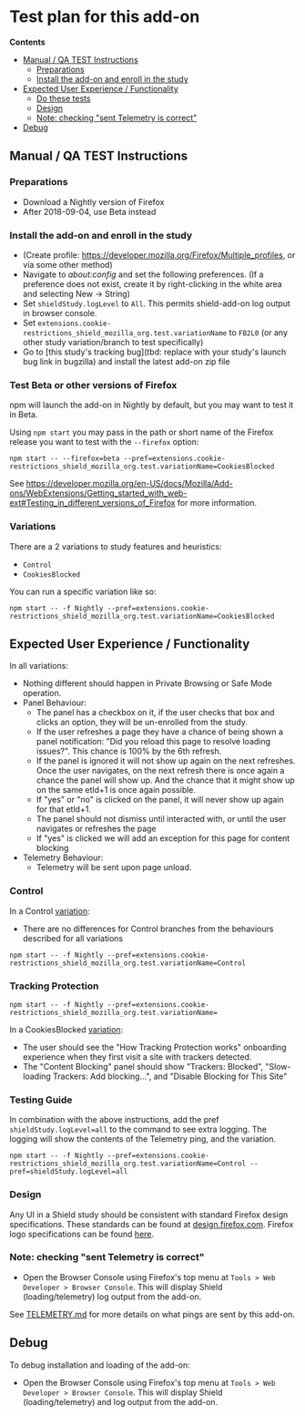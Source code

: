 # Test plan for this add-on

<!-- START doctoc generated TOC please keep comment here to allow auto update -->

<!-- DON'T EDIT THIS SECTION, INSTEAD RE-RUN doctoc TO UPDATE -->

**Contents**

* [Manual / QA TEST Instructions](#manual--qa-test-instructions)
  * [Preparations](#preparations)
  * [Install the add-on and enroll in the study](#install-the-add-on-and-enroll-in-the-study)
* [Expected User Experience / Functionality](#expected-user-experience--functionality)
  * [Do these tests](#do-these-tests)
  * [Design](#design)
  * [Note: checking "sent Telemetry is correct"](#note-checking-sent-telemetry-is-correct)
* [Debug](#debug)

<!-- END doctoc generated TOC please keep comment here to allow auto update -->

## Manual / QA TEST Instructions

### Preparations

* Download a Nightly version of Firefox
* After 2018-09-04, use Beta instead

### Install the add-on and enroll in the study

* (Create profile: <https://developer.mozilla.org/Firefox/Multiple_profiles>, or via some other method)
* Navigate to _about:config_ and set the following preferences. (If a preference does not exist, create it by right-clicking in the white area and selecting New -> String)
* Set `shieldStudy.logLevel` to `All`. This permits shield-add-on log output in browser console.
* Set `extensions.cookie-restrictions_shield_mozilla_org.test.variationName` to `FB2L0` (or any other study variation/branch to test specifically)
* Go to [this study's tracking bug](tbd: replace with your study's launch bug link in bugzilla) and install the latest add-on zip file

### Test Beta or other versions of Firefox

npm will launch the add-on in Nightly by default, but you may want to test it in Beta.

Using `npm start` you may pass in the path or short name of the Firefox release you want to test with the `--firefox` option:

```shell
npm start -- --firefox=beta --pref=extensions.cookie-restrictions_shield_mozilla_org.test.variationName=CookiesBlocked
```

See https://developer.mozilla.org/en-US/docs/Mozilla/Add-ons/WebExtensions/Getting_started_with_web-ext#Testing_in_different_versions_of_Firefox for more information.

### Variations

There are a 2 variations to study features and heuristics:

  * `Control`
  * `CookiesBlocked`

You can run a specific variation like so:

```shell
npm start -- -f Nightly --pref=extensions.cookie-restrictions_shield_mozilla_org.test.variationName=CookiesBlocked
```

## Expected User Experience / Functionality

In all variations:

  * Nothing different should happen in Private Browsing or Safe Mode operation.
  * Panel Behaviour:
    * The panel has a checkbox on it, if the user checks that box and clicks an option, 
      they will be un-enrolled from the study.
    * If the user refreshes a page they have a chance of being shown
      a panel notification: "Did you reload this page to resolve loading issues?". This chance is 100% by the 6th refresh.
    * If the panel is ignored it will not show up again on the next refreshes. Once the user
      navigates, on the next refresh there is once again a chance the panel will show up. And the
      chance that it might show up on the same etld+1 is once again possible.
    * If "yes" or "no" is clicked on the panel, it will never show up again for that etld+1.
    * The panel should not dismiss until interacted with, or until the user navigates or refreshes
      the page
    * If "yes" is clicked we will add an exception for this page for content blocking
  * Telemetry Behaviour:
    * Telemetry will be sent upon page unload.

    
### Control
In a Control [variation](#variations):

  * There are no differences for Control branches from the behaviours described for all variations

```shell
npm start -- -f Nightly --pref=extensions.cookie-restrictions_shield_mozilla_org.test.variationName=Control
```

### Tracking Protection

 ```shell
 npm start -- -f Nightly --pref=extensions.cookie-restrictions_shield_mozilla_org.test.variationName=
 ```

 In a CookiesBlocked [variation](#variations):

   * The user should see the "How Tracking Protection works" onboarding experience
     when they first visit a site with trackers detected.
   * The "Content Blocking" panel should show "Trackers: Blocked",
     "Slow-loading Trackers: Add blocking...", and "Disable Blocking for This
     Site"

### Testing Guide

In combination with the above instructions, add the pref `shieldStudy.logLevel=all` to the command to see extra logging. The logging will show the contents of the Telemetry ping, and the variation.

```shell
npm start -- -f Nightly --pref=extensions.cookie-restrictions_shield_mozilla_org.test.variationName=Control --pref=shieldStudy.logLevel=all
```

### Design

Any UI in a Shield study should be consistent with standard Firefox design specifications. These standards can be found at [design.firefox.com](https://design.firefox.com/photon/welcome.html). Firefox logo specifications can be found [here](https://design.firefox.com/photon/visuals/product-identity-assets.html).

### Note: checking "sent Telemetry is correct"

* Open the Browser Console using Firefox's top menu at `Tools > Web Developer > Browser Console`. This will display Shield (loading/telemetry) log output from the add-on.

See [TELEMETRY.md](./TELEMETRY.md) for more details on what pings are sent by this add-on.

## Debug

To debug installation and loading of the add-on:

* Open the Browser Console using Firefox's top menu at `Tools > Web Developer > Browser Console`. This will display Shield (loading/telemetry) and log output from the add-on.
